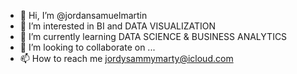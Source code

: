 - 👋 Hi, I’m @jordansamuelmartin
- 👀 I’m interested in BI and DATA VISUALIZATION
- 🌱 I’m currently learning DATA SCIENCE & BUSINESS ANALYTICS
- 💞️ I’m looking to collaborate on ...
- 📫 How to reach me jordysammymarty@icloud.com

<!---
jordansamuelmartin/jordansamuelmartin is a ✨ special ✨ repository because its `README.md` (this file) appears on your GitHub profile.
You can click the Preview link to take a look at your changes.
--->
